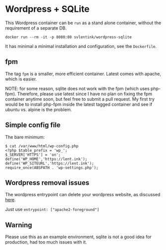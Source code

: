 # Wordpress + SQLite

This Wordpress container can be `run` as a stand alone container,
without the requirement of a separate DB.

```shell
docker run --rm -it -p 8080:80 svlentink/wordpress-sqlite
```

It has minimal a minimal installation and configuration,
see the `Dockerfile`.

## fpm

The tag `fpm` is a smaller, more efficient container.
Latest comes with apache, which is easier.

NOTE: for some reason, sqlite does not work with the fpm (which uses php-fpm).
Therefore, please use latest since I have no plan on fixing the fpm container
anytime soon, but feel free to submit a pull request.
My first try would be to install php-fpm inside the latest tagged container and see if ubuntu vs. alpine is the problem.

## Simple config file

The bare minimum:
```
$ cat /var/www/html/wp-config.php 
<?php $table_prefix = 'wp_';
$_SERVER['HTTPS'] = 'on';
define('WP_HOME','https://lent.ink');
define('WP_SITEURL','https://lent.ink');
require_once(ABSPATH . 'wp-settings.php');

```


## Wordpress removal issues

The wordpress entrypoint can delete your wordpress website,
as discussed [here](https://github.com/docker-library/wordpress/issues/84).

Just use `entrypoint: ["apache2-foreground"]`

## Warning
Please use this as an example environment,
sqlite is not a good idea for production,
had too much issues with it.
